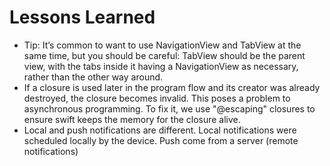 #  Lessons Learned
- Tip: It’s common to want to use NavigationView and TabView at the same time, but you should be careful: TabView should be the parent view, with the tabs inside it having a NavigationView as necessary, rather than the other way around.
- If a closure is used later in the program flow and its creator was already destroyed, the closure becomes invalid. This poses a problem to asynchronous programming. To fix it, we use "@escaping" closures to ensure swift keeps the memory for the closure alive.
- Local and push notifications are different. Local notifications were scheduled locally by the device. Push come from a server (remote notifications)
